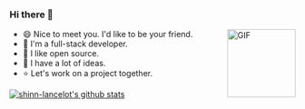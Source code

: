 ### Hi there 👋

<img align="right" height="120" alt="GIF" src="https://user-images.githubusercontent.com/5713670/87202985-820dcb80-c2b6-11ea-9f56-7ec461c497c3.gif" />

- 😄 Nice to meet you. I'd like to be your friend.
- 🏢 I'm a full-stack developer.
- 🔭 I like open source.
- 🤔 I have a lot of ideas.
- ⭐️ Let's work on a project together.

[![shinn-lancelot's github stats](https://github-readme-stats.vercel.app/api?username=shinn-lancelot)](https://github.com/anuraghazra/github-readme-stats)